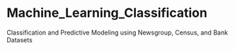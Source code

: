 # Machine_Learning_Classification
Classification and Predictive Modeling using Newsgroup, Census, and Bank Datasets
